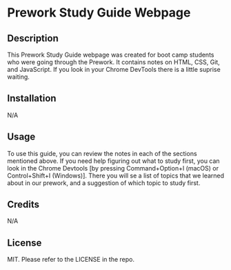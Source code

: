 # Prework Study Guide Webpage

## Description
This Prework Study Guide webpage was created for boot camp students who were going through the Prework. It contains notes on HTML, CSS, Git, and JavaScript. If you look in your Chrome DevTools there is a little suprise waiting.

## Installation

N/A

## Usage
To use this guide, you can review the notes in each of the sections mentioned above. If you need help figuring out what to study first, you can look in the Chrome Devtools [by pressing Command+Option+I (macOS) or Control+Shift+I (Windows)]. There you will se a list of topics that we learned about in our prework, and a suggestion of which topic to study first. 


## Credits
N/A

## License
MIT. Please refer to the LICENSE in the repo.
